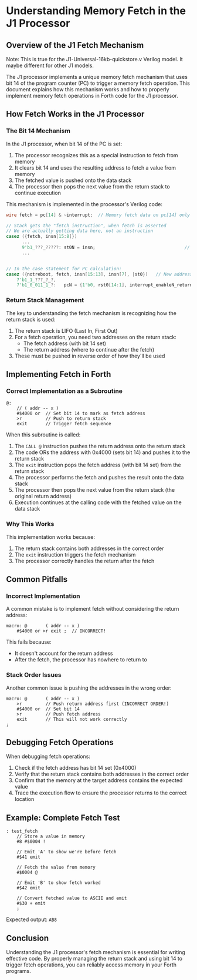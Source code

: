 # Understanding Memory Fetch in the J1 Processor

## Overview of the J1 Fetch Mechanism

Note: This is true for the J1-Universal-16kb-quickstore.v Verilog model.
It maybe different for other J1 models.

The J1 processor implements a unique memory fetch mechanism that uses bit 14 of the program counter (PC) to trigger a memory fetch operation. This document explains how this mechanism works and how to properly implement memory fetch operations in Forth code for the J1 processor.

## How Fetch Works in the J1 Processor

### The Bit 14 Mechanism

In the J1 processor, when bit 14 of the PC is set:

1. The processor recognizes this as a special instruction to fetch from memory
2. It clears bit 14 and uses the resulting address to fetch a value from memory
3. The fetched value is pushed onto the data stack
4. The processor then pops the next value from the return stack to continue execution

This mechanism is implemented in the processor's Verilog code:

```verilog
wire fetch = pc[14] & ~interrupt;  // Memory fetch data on pc[14] only valid if this is no interrupt entry.

// Stack gets the "fetch instruction", when fetch is asserted
// We are actually getting data here, not an instruction
casez ({fetch, insn[15:8]})
      ...
      9'b1_???_?????: st0N = insn;                                  // Memory fetch
      ...


// In the case statement for PC calculation:
casez ({notreboot, fetch, insn[15:13], insn[7], |st0})   // New address for PC
    7'b1_1_???_?_?,
    7'b1_0_011_1_?:   pcN = {1'b0, rst0[14:1], interrupt_enableN_return}; // Memory Fetch & ALU+exit: Return. Maybe reenable interrupts.
```

### Return Stack Management

The key to understanding the fetch mechanism is recognizing how the return stack is used:

1. The return stack is LIFO (Last In, First Out)
2. For a fetch operation, you need two addresses on the return stack:
   - The fetch address (with bit 14 set)
   - The return address (where to continue after the fetch)
3. These must be pushed in reverse order of how they'll be used

## Implementing Fetch in Forth

### Correct Implementation as a Subroutine

```forth
@:       
    // ( addr -- x )
    #$4000 or  // Set bit 14 to mark as fetch address
    >r         // Push to return stack
    exit       // Trigger fetch sequence
```

When this subroutine is called:

1. The `CALL @` instruction pushes the return address onto the return stack
2. The code ORs the address with 0x4000 (sets bit 14) and pushes it to the return stack
3. The `exit` instruction pops the fetch address (with bit 14 set) from the return stack
4. The processor performs the fetch and pushes the result onto the data stack
5. The processor then pops the next value from the return stack (the original return address)
6. Execution continues at the calling code with the fetched value on the data stack

### Why This Works

This implementation works because:

1. The return stack contains both addresses in the correct order
2. The `exit` instruction triggers the fetch mechanism
3. The processor correctly handles the return after the fetch

## Common Pitfalls

### Incorrect Implementation

A common mistake is to implement fetch without considering the return address:

```forth
macro: @       ( addr -- x )           
    #$4000 or >r exit ;  // INCORRECT!
```

This fails because:
- It doesn't account for the return address
- After the fetch, the processor has nowhere to return to

### Stack Order Issues

Another common issue is pushing the addresses in the wrong order:

```forth
macro: @       ( addr -- x )
    >r         // Push return address first (INCORRECT ORDER!)
    #$4000 or  // Set bit 14
    >r         // Push fetch address
    exit       // This will not work correctly
;
```

## Debugging Fetch Operations

When debugging fetch operations:

1. Check if the fetch address has bit 14 set (0x4000)
2. Verify that the return stack contains both addresses in the correct order
3. Confirm that the memory at the target address contains the expected value
4. Trace the execution flow to ensure the processor returns to the correct location

## Example: Complete Fetch Test

```forth
: test_fetch
    // Store a value in memory
    #8 #$0004 !
    
    // Emit 'A' to show we're before fetch
    #$41 emit
    
    // Fetch the value from memory
    #$0004 @
    
    // Emit 'B' to show fetch worked
    #$42 emit
    
    // Convert fetched value to ASCII and emit
    #$30 + emit
    ;
```

Expected output: `AB8`

## Conclusion

Understanding the J1 processor's fetch mechanism is essential for writing effective code. By properly managing the return stack and using bit 14 to trigger fetch operations, you can reliably access memory in your Forth programs.
